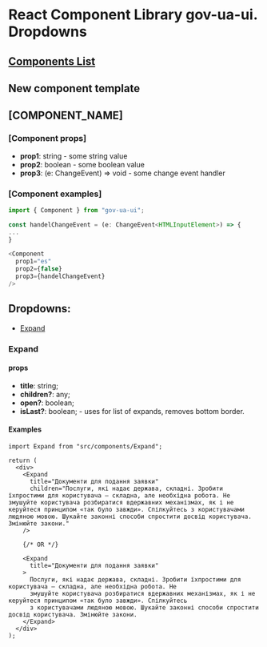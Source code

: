 # React Component Library gov-ua-ui. Dropdowns

## [Components List](COMPONENTS_LIST.md)

## New component template

## [COMPONENT_NAME]

### [Component props]

- **prop1**: string - some string value
- **prop2**: boolean - some boolean value
- **prop3**: (e: ChangeEvent<HTMLInputElement>) => void - some change event handler

### [Component examples]

```js
import { Component } from "gov-ua-ui";

const handelChangeEvent = (e: ChangeEvent<HTMLInputElement>) => {
...
}

<Component
  prop1="es"
  prop2={false}
  prop3={handelChangeEvent}
/>
```

## Dropdowns:

- [Expand](#Expand)

### Expand

<a name="Expand"></a>

#### props

- **title**: string;
- **children?**: any;
- **open?**: boolean;
- **isLast?**: boolean; - uses for list of expands, removes bottom border.

#### Examples

```tsx
import Expand from "src/components/Expand";

return (
  <div>
    <Expand
      title="Документи для подання заявки"
      children="Послуги, які надає держава, складні. Зробити їхпростими для користувача – складна, але необхідна робота. Не змушуйте користувача розбиратися вдержавних механізмах, як і не керуйтеся принципом «так було завжди». Спілкуйтесь з користувачами людяною мовою. Шукайте законні способи спростити досвід користувача. Змінюйте закони."
    />

    {/* OR */}

    <Expand
      title="Документи для подання заявки"
    >
      Послуги, які надає держава, складні. Зробити їхпростими для користувача – складна, але необхідна робота. Не
      змушуйте користувача розбиратися вдержавних механізмах, як і не керуйтеся принципом «так було завжди». Спілкуйтесь
      з користувачами людяною мовою. Шукайте законні способи спростити досвід користувача. Змінюйте закони.
    </Expand>
  </div>
);
```

